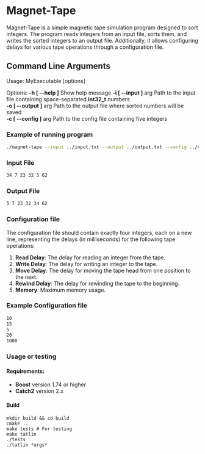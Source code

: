 # Magnet-Tape

Magnet-Tape is a simple magnetic tape simulation program designed to sort integers. The program reads integers from an input file, sorts them, and writes the sorted integers to an output file. Additionally, it allows configuring delays for various tape operations through a configuration file.

## Command Line Arguments

Usage: MyExecutable [options]

Options:
**-h [ --help ]**         Show help message
**-i [ --input ]** arg    Path to the input file containing space-separated **int32_t** numbers  
**-o [ --output ]** arg   Path to the output file where sorted numbers will be saved  
**-c [ --config ]** arg   Path to the config file containing five integers  
### Example of running program

```sh
./magnet-tape --input ../input.txt --output ../output.txt --config ../config.txt
```

### Input File
```sh
34 7 23 32 5 62
```

### Output File
```sh
5 7 23 32 34 62
```

### Configuration file

The configuration file should contain exactly four integers, each on a new line, representing the delays (in milliseconds) for the following tape operations:

1. **Read Delay**: The delay for reading an integer from the tape.
2. **Write Delay**: The delay for writing an integer to the tape.
3. **Move Delay**: The delay for moving the tape head from one position to the next.
4. **Rewind Delay**: The delay for rewinding the tape to the beginning.
5. **Memory**: Maximum memory usage.

### Example Configuration file

```sh
10
15
5
20
1000
```

### Usage or testing
#### Requirements:

- **Boost** version 1.74 or higher  
- **Catch2** version 2.x

#### Build
```shell
mkdir build && cd build
cmake ..
make tests # For testing
make tatlin
./tests
./tatlin *args*
```

